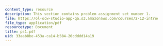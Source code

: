 ```yaml
---
content_type: resource
description: This section contains problem assignment set number 1.
file: https://ol-ocw-studio-app-qa.s3.amazonaws.com/courses/2-12-introduction-to-robotics-fall-2005/33aab8be453aca14b58420cdddd14a19_ps1.pdf
file_type: application/pdf
resourcetype: Document
title: ps1.pdf
uid: 33aab8be-453a-ca14-b584-20cdddd14a19
---
```

